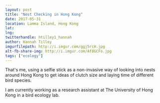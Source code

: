 ```yaml
---
layout: post
title: "Nest Checking in Hong Kong"
date: 2017-05-31
location: Lamma Island, Hong Kong
lat: 
lng: 
twitterhandle: htilley1_hannah
author: Hannah Tilley
imgurfilepath: http://i.imgur.com/ggj5rcH.jpg
alt-fb-share-img: http://i.imgur.com/Af8GCFo.jpg
tags: ["ecology"]
---
```


That's me, using a selfie stick as a non-invasive way of looking into nests around Hong Kong to get ideas of clutch size and laying time of different bird species. 

I am currently working as a research assistant at The University of Hong Kong in a bird ecology lab.
